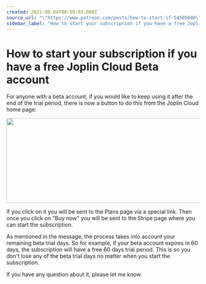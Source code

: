 ```yaml
---
created: 2021-08-04T08:50:03.000Z
source_url: "\"https://www.patreon.com/posts/how-to-start-if-54505640\""
sidebar_label: "How to start your subscription if you have a free Joplin Cloud Beta account"
---
```


# How to start your subscription if you have a free Joplin Cloud Beta account

For anyone with a beta account, if you would like to keep using it after the end of the trial period, there is now a button to do this from the Joplin Cloud home page:

<img height="222" src="https://aws1.discourse-cdn.com/standard14/uploads/cozic/optimized/2X/e/e2b54352d0e401e692a75817f6faa0432322c405_2_517x222.png" width="517"/>

If you click on it you will be sent to the Plans page via a special link. Then once you click on "Buy now" you will be sent to the Stripe page where you can start the subscription.

As mentioned in the message, the process takes into account your remaining beta trial days. So for example, if your beta account expires in 60 days, the subscription will have a free 60 days trial period. This is so you don't lose any of the beta trial days no matter when you start the subscription.

If you have any question about it, please let me know.